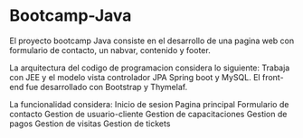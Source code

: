 # Bootcamp-Java
El proyecto bootcamp Java consiste en el desarrollo de una pagina web con formulario de contacto, un nabvar, contenido y footer.

La arquitectura del codigo de programacion considera lo siguiente:
Trabaja con JEE y el modelo vista controlador JPA Spring boot y MySQL.
El front-end fue desarrollado con Bootstrap y Thymelaf.

La funcionalidad considera: 
Inicio de sesion
Pagina principal
Formulario de contacto
Gestion de usuario-cliente
Gestion de capacitaciones
Gestion de pagos
Gestion de visitas
Gestion de tickets
